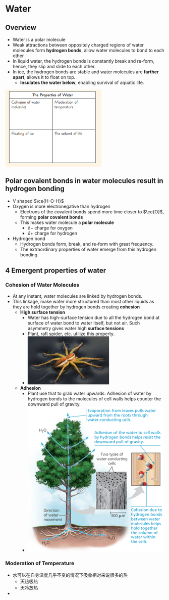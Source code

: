 # Water

## Overview

- Water is a polar molecule
- Weak attractions between oppositely charged regions of water molecules form **hydrogen bonds**, allow water molecules to bond to each other
- In liquid water, the hydrogen bonds is constantly break and re-form, hence, they slip and slide to each other.
- In ice, the hydrogen bonds are stable and water molecules are **farther apart**, allows it to float on top.
  - **Insulates the water below**, enabling survival of aquatic life.

![image-20220605204229726](assets/image-20220605204229726.png)

## Polar covalent bonds in water molecules result in hydrogen bonding

- V shaped $\ce{H-O-H}$
- Oxygen is more electronegative than hydrogen
  - Electrons of the covalent bonds spend more time closer to $\ce{O}$, forming **polar covalent bonds**
  - This makes water molecule a **polar molecule**
    - $\delta -$ charge for oxygen
    - $\delta +$ charge for hydrogen
- Hydrogen bond
  - Hydrogen bonds form, break, and re-form with great frequency.
  - The extraordinary properties of water emerge from this hydrogen bonding  

## 4 Emergent properties of water

### Cohesion of Water Molecules

- At any instant, water molecules are linked by hydrogen bonds.
- This linkage, make water more structured than most other liquids as they are hold together by hydrogen bonds creating **cohesion**
  - **High surface tension**
    - Water has high-surface tension due to all the hydrogen bond at surface of water bond to water itself, but not air. Such asymmetry gives water high **surface tensions**
    - Plant, raft spider, etc. utilize this property.
    - ![image-20220605205714220](assets/image-20220605205714220.png)
  - **Adhesion**
    - Plant use that to grab water upwards. Adhesion of water by hydrogen bonds to the molecules of cell walls helps counter the downward pull of gravity.
    - ![image-20220605205834413](assets/image-20220605205834413.png)

### Moderation of Temperature

- 水可以在自身温度几乎不变的情况下吸收相对来说很多的热
  - 天热吸热
  - 天冷放热
- 